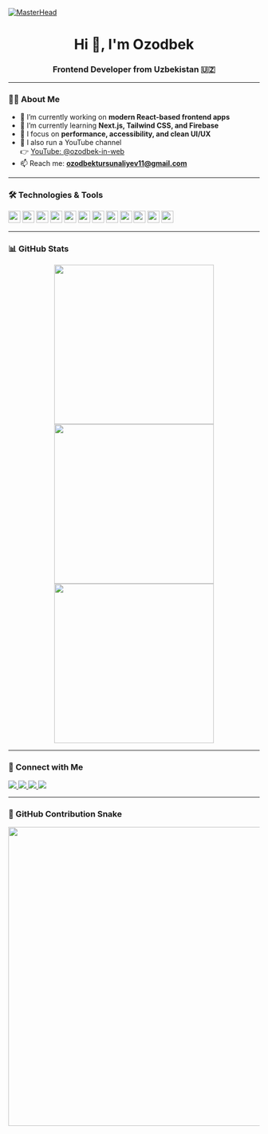 <!-- Banner -->
[![MasterHead](https://media.licdn.com/dms/image/v2/D4D16AQG8cA53cy1HAA/profile-displaybackgroundimage-shrink_350_1400/B4DZcKrnjWGYAY-/0/1748230920363?e=1755129600&v=beta&t=0GsG3fJ3A5Dl02CIguIOes87zPaTnZJpxZNYxvUHxjk)](https://ozodbeks-portfolio.vercel.app)

<h1 align="center">Hi 👋, I'm Ozodbek</h1>
<h3 align="center">Frontend Developer from Uzbekistan 🇺🇿</h3>

---

### 🧑‍💻 About Me

- 🔭 I’m currently working on **modern React-based frontend apps**
- 🌱 I’m currently learning **Next.js, Tailwind CSS, and Firebase**
- 🧠 I focus on **performance, accessibility, and clean UI/UX**
- 🎥 I also run a YouTube channel  
  👉 [YouTube: @ozodbek-in-web](https://www.youtube.com/@ozodbek-in-web)
- 📫 Reach me: **ozodbektursunaliyev11@gmail.com**

---

### 🛠️ Technologies & Tools

<p align="left">
  <img src="https://cdn.jsdelivr.net/gh/devicons/devicon/icons/javascript/javascript-original.svg" width="24" />
  <img src="https://cdn.jsdelivr.net/gh/devicons/devicon/icons/typescript/typescript-original.svg" width="24" />
  <img src="https://cdn.jsdelivr.net/gh/devicons/devicon/icons/react/react-original.svg" width="24" />
  <img src="https://cdn.jsdelivr.net/gh/devicons/devicon/icons/redux/redux-original.svg" width="24" />
  <img src="https://cdn.jsdelivr.net/gh/devicons/devicon/icons/html5/html5-original.svg" width="24" />
  <img src="https://cdn.jsdelivr.net/gh/devicons/devicon/icons/css3/css3-original.svg" width="24" />
  <img src="https://cdn.jsdelivr.net/gh/devicons/devicon/icons/sass/sass-original.svg" width="24" />
  <img src="https://cdn.jsdelivr.net/gh/devicons/devicon/icons/bootstrap/bootstrap-original.svg" width="24" />
  <img src="https://cdn.jsdelivr.net/gh/devicons/devicon/icons/firebase/firebase-plain.svg" width="24" />
  <img src="https://cdn.jsdelivr.net/gh/devicons/devicon/icons/nodejs/nodejs-original.svg" width="24" />
  <img src="https://cdn.jsdelivr.net/gh/devicons/devicon/icons/github/github-original.svg" width="24" />
  <img src="https://cdn.jsdelivr.net/gh/devicons/devicon/icons/vscode/vscode-original.svg" width="24" />
</p>

---

### 📊 GitHub Stats

<div align="center">
  <img src="https://streak-stats.demolab.com?user=ozodbekDv&theme=dracula&hide_border=true&border_radius=5" width="320" />
  <img src="https://github-readme-stats.vercel.app/api?username=ozodbekDv&show_icons=true&include_all_commits=true&count_private=true&theme=dracula&hide_border=true" width="320" />
  <img src="https://github-readme-stats.vercel.app/api/top-langs?username=ozodbekDv&layout=compact&langs_count=5&theme=darcula&hide_border=true" width="320" />
</div>

---

### 🔗 Connect with Me

<p align="left">
  <a href="https://www.youtube.com/@ozodbek-in-web" target="_blank">
    <img src="https://img.shields.io/static/v1?message=YouTube&logo=youtube&label=&color=FF0000&logoColor=white&style=for-the-badge" />
  </a>
  <a href="http://instagram.com/ozodbek.dv" target="_blank">
    <img src="https://img.shields.io/static/v1?message=Instagram&logo=instagram&label=&color=E4405F&logoColor=white&style=for-the-badge" />
  </a>
  <a href="mailto:ozodbektursunaliyev11@gmail.com" target="_blank">
    <img src="https://img.shields.io/static/v1?message=Gmail&logo=gmail&label=&color=D14836&logoColor=white&style=for-the-badge" />
  </a>
  <a href="https://www.linkedin.com/in/ozodbek-tursunaliyev-6b89sd22/" target="_blank">
    <img src="https://img.shields.io/static/v1?message=LinkedIn&logo=linkedin&label=&color=0077B5&logoColor=white&style=for-the-badge" />
  </a>
</p>

---

### 🐍 GitHub Contribution Snake

<p align="center">
  <img src="https://raw.githubusercontent.com/ozodbekDv/ozodbekDv/output/snake.svg" width="600" />
</p>
